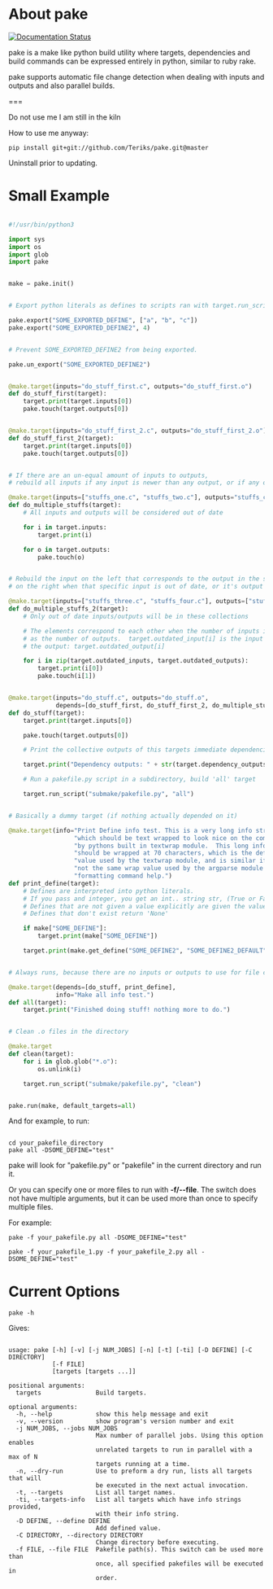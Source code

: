 # About pake

[![Documentation Status](https://readthedocs.org/projects/pake/badge/?version=latest)](http://pake.readthedocs.io/en/latest/?badge=latest)

pake is a make like python build utility where targets, dependencies and build commands
can be expressed entirely in python, similar to ruby rake.

pake supports automatic file change detection when dealing with inputs and outputs and also
parallel builds.

===

Do not use me I am still in the kiln

How to use me anyway:

`pip install git+git://github.com/Teriks/pake.git@master`

Uninstall prior to updating.


# Small Example


```python

#!/usr/bin/python3

import sys
import os
import glob
import pake


make = pake.init()


# Export python literals as defines to scripts ran with target.run_script.

pake.export("SOME_EXPORTED_DEFINE", ["a", "b", "c"])
pake.export("SOME_EXPORTED_DEFINE2", 4)


# Prevent SOME_EXPORTED_DEFINE2 from being exported.

pake.un_export("SOME_EXPORTED_DEFINE2")


@make.target(inputs="do_stuff_first.c", outputs="do_stuff_first.o")
def do_stuff_first(target):
    target.print(target.inputs[0])
    pake.touch(target.outputs[0])


@make.target(inputs="do_stuff_first_2.c", outputs="do_stuff_first_2.o")
def do_stuff_first_2(target):
    target.print(target.inputs[0])
    pake.touch(target.outputs[0])


# If there are an un-equal amount of inputs to outputs,
# rebuild all inputs if any input is newer than any output, or if any output file is missing.

@make.target(inputs=["stuffs_one.c", "stuffs_two.c"], outputs="stuffs_combined.o")
def do_multiple_stuffs(target):
    # All inputs and outputs will be considered out of date

    for i in target.inputs:
        target.print(i)

    for o in target.outputs:
        pake.touch(o)


# Rebuild the input on the left that corresponds to the output in the same position
# on the right when that specific input is out of date, or it's output is missing.

@make.target(inputs=["stuffs_three.c", "stuffs_four.c"], outputs=["stuffs_three.o", "stuffs_four.o"])
def do_multiple_stuffs_2(target):
    # Only out of date inputs/outputs will be in these collections

    # The elements correspond to each other when the number of inputs is the same
    # as the number of outputs.  target.outdated_input[i] is the input related to
    # the output: target.outdated_output[i]

    for i in zip(target.outdated_inputs, target.outdated_outputs):
        target.print(i[0])
        pake.touch(i[1])


@make.target(inputs="do_stuff.c", outputs="do_stuff.o",
             depends=[do_stuff_first, do_stuff_first_2, do_multiple_stuffs, do_multiple_stuffs_2])
def do_stuff(target):
    target.print(target.inputs[0])

    pake.touch(target.outputs[0])

    # Print the collective outputs of this targets immediate dependencies

    target.print("Dependency outputs: " + str(target.dependency_outputs))

    # Run a pakefile.py script in a subdirectory, build 'all' target

    target.run_script("submake/pakefile.py", "all")


# Basically a dummy target (if nothing actually depended on it)

@make.target(info="Print Define info test. This is a very long info string "
                  "which should be text wrapped to look nice on the command line "
                  "by pythons built in textwrap module.  This long info string"
                  "should be wrapped at 70 characters, which is the default "
                  "value used by the textwrap module, and is similar if "
                  "not the same wrap value used by the argparse module when "
                  "formatting command help.")
def print_define(target):
    # Defines are interpreted into python literals.
    # If you pass and integer, you get an int.. string str, (True or False) a bool etc.
    # Defines that are not given a value explicitly are given the value of 'True'
    # Defines that don't exist return 'None'

    if make["SOME_DEFINE"]:
        target.print(make["SOME_DEFINE"])

    target.print(make.get_define("SOME_DEFINE2", "SOME_DEFINE2_DEFAULT"))


# Always runs, because there are no inputs or outputs to use for file change detection

@make.target(depends=[do_stuff, print_define],
             info="Make all info test.")
def all(target):
    target.print("Finished doing stuff! nothing more to do.")


# Clean .o files in the directory

@make.target
def clean(target):
    for i in glob.glob("*.o"):
        os.unlink(i)

    target.run_script("submake/pakefile.py", "clean")


pake.run(make, default_targets=all)


```

And for example, to run:

```

cd your_pakefile_directory
pake all -DSOME_DEFINE="test"

```

pake will look for "pakefile.py" or "pakefile" in the current directory and run it.

Or you can specify one or more files to run with **-f/--file**.
The switch does not have multiple arguments, but it can be used more than once to specify multiple files.

For example:

`pake -f your_pakefile.py all -DSOME_DEFINE="test"`

`pake -f your_pakefile_1.py -f your_pakefile_2.py all -DSOME_DEFINE="test"`


# Current Options

`pake -h`


Gives:

```

usage: pake [-h] [-v] [-j NUM_JOBS] [-n] [-t] [-ti] [-D DEFINE] [-C DIRECTORY]
            [-f FILE]
            [targets [targets ...]]

positional arguments:
  targets               Build targets.

optional arguments:
  -h, --help            show this help message and exit
  -v, --version         show program's version number and exit
  -j NUM_JOBS, --jobs NUM_JOBS
                        Max number of parallel jobs. Using this option enables
                        unrelated targets to run in parallel with a max of N
                        targets running at a time.
  -n, --dry-run         Use to preform a dry run, lists all targets that will
                        be executed in the next actual invocation.
  -t, --targets         List all target names.
  -ti, --targets-info   List all targets which have info strings provided,
                        with their info string.
  -D DEFINE, --define DEFINE
                        Add defined value.
  -C DIRECTORY, --directory DIRECTORY
                        Change directory before executing.
  -f FILE, --file FILE  Pakefile path(s). This switch can be used more than
                        once, all specified pakefiles will be executed in
                        order.


```




